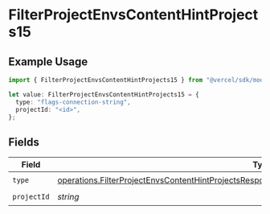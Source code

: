 # FilterProjectEnvsContentHintProjects15

## Example Usage

```typescript
import { FilterProjectEnvsContentHintProjects15 } from "@vercel/sdk/models/operations/filterprojectenvs.js";

let value: FilterProjectEnvsContentHintProjects15 = {
  type: "flags-connection-string",
  projectId: "<id>",
};
```

## Fields

| Field                                                                                                                                                                                                                | Type                                                                                                                                                                                                                 | Required                                                                                                                                                                                                             | Description                                                                                                                                                                                                          |
| -------------------------------------------------------------------------------------------------------------------------------------------------------------------------------------------------------------------- | -------------------------------------------------------------------------------------------------------------------------------------------------------------------------------------------------------------------- | -------------------------------------------------------------------------------------------------------------------------------------------------------------------------------------------------------------------- | -------------------------------------------------------------------------------------------------------------------------------------------------------------------------------------------------------------------- |
| `type`                                                                                                                                                                                                               | [operations.FilterProjectEnvsContentHintProjectsResponse200ApplicationJSONResponseBody2Envs15Type](../../models/operations/filterprojectenvscontenthintprojectsresponse200applicationjsonresponsebody2envs15type.md) | :heavy_check_mark:                                                                                                                                                                                                   | N/A                                                                                                                                                                                                                  |
| `projectId`                                                                                                                                                                                                          | *string*                                                                                                                                                                                                             | :heavy_check_mark:                                                                                                                                                                                                   | N/A                                                                                                                                                                                                                  |